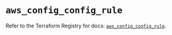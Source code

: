 # `aws_config_config_rule`

Refer to the Terraform Registry for docs: [`aws_config_config_rule`](https://registry.terraform.io/providers/hashicorp/aws/5.95.0/docs/resources/config_config_rule).
